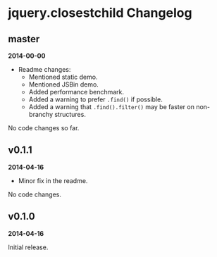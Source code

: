 # jquery.closestchild Changelog


## master

**2014-00-00**

* Readme changes:
  * Mentioned static demo.
  * Mentioned JSBin demo.
  * Added performance benchmark.
  * Added a warning to prefer `.find()` if possible.
  * Added a warning that `.find().filter()` may be faster on non-branchy structures.

No code changes so far.


## v0.1.1

**2014-04-16**

* Minor fix in the readme.

No code changes.



## v0.1.0

**2014-04-16**

Initial release.
